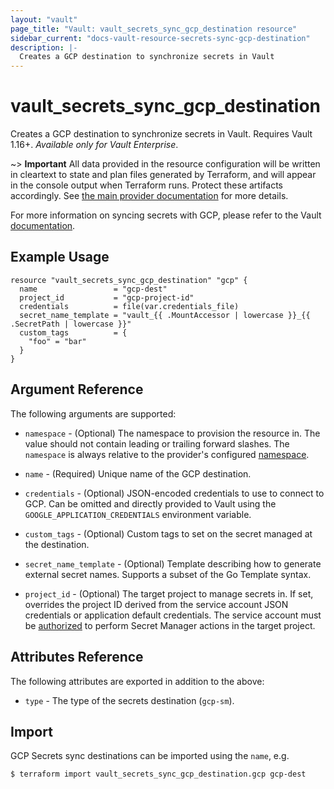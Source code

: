 ```yaml
---
layout: "vault"
page_title: "Vault: vault_secrets_sync_gcp_destination resource"
sidebar_current: "docs-vault-resource-secrets-sync-gcp-destination"
description: |-
  Creates a GCP destination to synchronize secrets in Vault
---
```


# vault\_secrets\_sync\_gcp\_destination

Creates a GCP destination to synchronize secrets in Vault. Requires Vault 1.16+.
*Available only for Vault Enterprise*.

~> **Important** All data provided in the resource configuration will be
written in cleartext to state and plan files generated by Terraform, and
will appear in the console output when Terraform runs. Protect these
artifacts accordingly. See
[the main provider documentation](../index.html)
for more details.

For more information on syncing secrets with GCP, please refer to the Vault
[documentation](https://developer.hashicorp.com/vault/docs/sync/gcpsm).

## Example Usage

```hcl
resource "vault_secrets_sync_gcp_destination" "gcp" {
  name                 = "gcp-dest"
  project_id           = "gcp-project-id"
  credentials          = file(var.credentials_file)
  secret_name_template = "vault_{{ .MountAccessor | lowercase }}_{{ .SecretPath | lowercase }}"
  custom_tags          = {
    "foo" = "bar"
  }
}
```

## Argument Reference

The following arguments are supported:

* `namespace` - (Optional) The namespace to provision the resource in.
  The value should not contain leading or trailing forward slashes.
  The `namespace` is always relative to the provider's configured [namespace](/docs/providers/vault/index.html#namespace).

* `name` - (Required) Unique name of the GCP destination.

* `credentials` - (Optional) JSON-encoded credentials to use to connect to GCP.
  Can be omitted and directly provided to Vault using the `GOOGLE_APPLICATION_CREDENTIALS` environment
  variable.

* `custom_tags` - (Optional) Custom tags to set on the secret managed at the destination.

* `secret_name_template` - (Optional) Template describing how to generate external secret names.
  Supports a subset of the Go Template syntax.

* `project_id` - (Optional) The target project to manage secrets in. If set,
  overrides the project ID derived from the service account JSON credentials or application
  default credentials. The service account must be [authorized](https://cloud.google.com/iam/docs/service-account-overview#locations)
  to perform Secret Manager actions in the target project.

## Attributes Reference

The following attributes are exported in addition to the above:

* `type` - The type of the secrets destination (`gcp-sm`).

## Import

GCP Secrets sync destinations can be imported using the `name`, e.g.

```
$ terraform import vault_secrets_sync_gcp_destination.gcp gcp-dest
```

